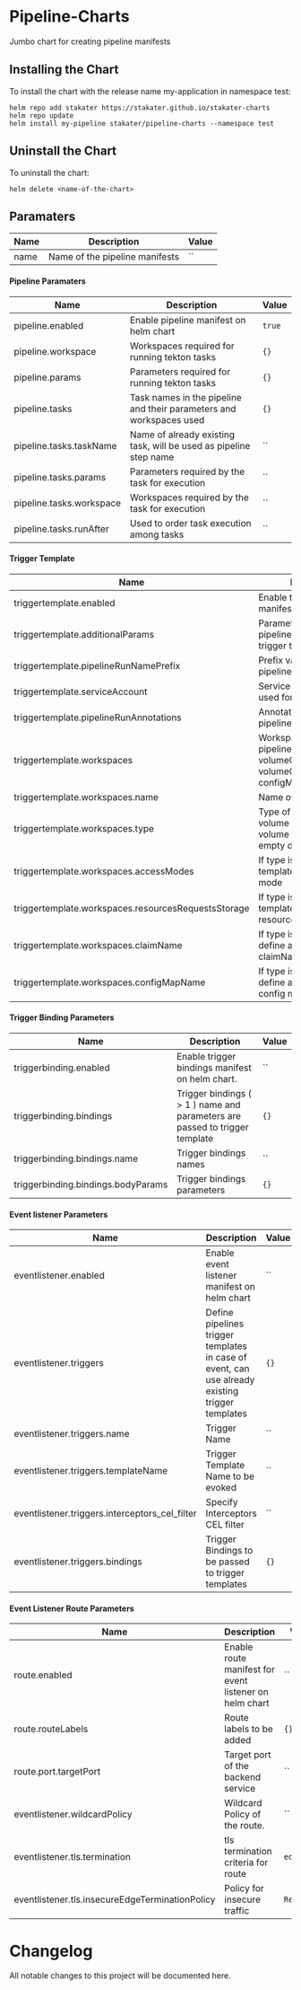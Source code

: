 # Pipeline-Charts
Jumbo chart for creating pipeline manifests


## Installing the Chart

To install the chart with the release name my-application in namespace test:

    helm repo add stakater https://stakater.github.io/stakater-charts
    helm repo update
    helm install my-pipeline stakater/pipeline-charts --namespace test


## Uninstall the Chart

To uninstall the chart:

    helm delete <name-of-the-chart>


## Paramaters

| Name | Description                                                                                | Value                                       |
| ---| ---------------------------------------------------------------------------------------------|---------------------------------------------|
| name | Name of the pipeline manifests                                                             | ``                                          |


#### Pipeline Paramaters

| Name                     | Description                                                                                  | Value           |
| ------------------------ | -------------------------------------------------------------------------------------------- | --------------- |
| pipeline.enabled | Enable pipeline manifest on helm chart                                                               | `true`          |
| pipeline.workspace | Workspaces required for running tekton tasks                                                       | `{}`            |
| pipeline.params| Parameters required for running tekton tasks                                                           | `{}`            |
| pipeline.tasks | Task names in the pipeline and their parameters and workspaces used                                    | `{}`            |
| pipeline.tasks.taskName | Name of already existing task, will be used as pipeline step name                             | ``              |
| pipeline.tasks.params | Parameters required by the task for execution                                                   | ``              |
| pipeline.tasks.workspace | Workspaces required by the task for execution                                                | ``              |
| pipeline.tasks.runAfter | Used to order task execution among tasks                                                      | ``              |


#### Trigger Template

| Name                     | Description                                                                                  | Value           |
| ------------------------ | -------------------------------------------------------------------------------------------- | --------------- |
| triggertemplate.enabled | Enable trigger template manifest on helm chart                                                | `true`          |
| triggertemplate.additionalParams | Parameters in addition to pipeline parameter in trigger template                     | `{}`            |
| triggertemplate.pipelineRunNamePrefix | Prefix value for pipelineRun name                                               | ``              |
| triggertemplate.serviceAccount | Service Account to be used for pipelineRun                                             | ``              |
| triggertemplate.pipelineRunAnnotations | Annotations for pipelineRun                                                    | `{}`            |
| triggertemplate.workspaces | Workspaces used by pipelines ie volumeClaimTemplate, volumeClaimRef, configMaps, secrets | `{}`       |
| triggertemplate.workspaces.name | Name of the workspace                                                                 | `{}`            |
| triggertemplate.workspaces.type | Type of workspace ie volume claim template, volume claim, config map, empty dir       | `{}`            |
| triggertemplate.workspaces.accessModes | If type is volume claim template, define access mode                           | `ReadWriteOnce` |
| triggertemplate.workspaces.resourcesRequestsStorage | If type is volume claim template, define resourcesRequestsStorage | `1Gi`           |
| triggertemplate.workspaces.claimName | If type is volume claim, define already existing claimName                       | ``              |
| triggertemplate.workspaces.configMapName | If type is config map, define already existing config map name               | ``              |


#### Trigger Binding Parameters

| Name                     | Description                                                                                  | Value           |
| ------------------------ | -------------------------------------------------------------------------------------------- | --------------- |
| triggerbinding.enabled | Enable trigger bindings manifest on helm chart.                                                | ``              |
| triggerbinding.bindings | Trigger bindings ( > 1 ) name and parameters are passed to trigger template            | `{}`            |
| triggerbinding.bindings.name | Trigger bindings names                                                            | ``              |
| triggerbinding.bindings.bodyParams | Trigger bindings parameters                                                 | `{}`            |


#### Event listener Parameters

| Name                     | Description                                                                                  | Value           |
| ------------------------ | -------------------------------------------------------------------------------------------- | --------------- |
| eventlistener.enabled    | Enable event listener manifest on helm chart                                                 | ``              |
| eventlistener.triggers    | Define pipelines trigger templates in case of event, can use already existing trigger templates | `{}`        |
| eventlistener.triggers.name    | Trigger Name                                                                           | ``              |
| eventlistener.triggers.templateName    | Trigger Template Name to be evoked                                             | ``              |
| eventlistener.triggers.interceptors_cel_filter    | Specify Interceptors CEL filter                                     | ``              |
| eventlistener.triggers.bindings    | Trigger Bindings to be passed to trigger templates                                 | `{}`            |

 
#### Event Listener Route Parameters

| Name                     | Description                                                                                  | Value           |
| ------------------------ | -------------------------------------------------------------------------------------------- | --------------- |
| route.enabled    | Enable route manifest for event listener on helm chart                                               | ``              |
| route.routeLabels    | Route labels to be added                                                                         | `{}`            |
| route.port.targetPort    | Target port of the backend service                                                           | ``              |
| eventlistener.wildcardPolicy  | Wildcard Policy of the route.                                                           | ``              |
| eventlistener.tls.termination    | tls termination criteria for route                                                   | `edge`          |
| eventlistener.tls.insecureEdgeTerminationPolicy    | Policy for insecure traffic                                 | `Redirect`      |



# Changelog

All notable changes to this project will be documented here.
